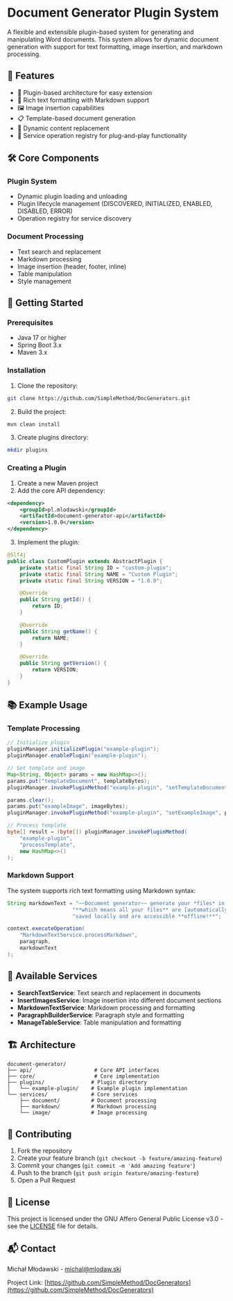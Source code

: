 # Document Generator Plugin System

A flexible and extensible plugin-based system for generating and manipulating Word documents. This system allows for dynamic document generation with support for text formatting, image insertion, and markdown processing.

## 🌟 Features

- 📝 Plugin-based architecture for easy extension
- 🎨 Rich text formatting with Markdown support
- 🖼️ Image insertion capabilities
- 📋 Template-based document generation
- 🔄 Dynamic content replacement
- 📱 Service operation registry for plug-and-play functionality

## 🛠️ Core Components

### Plugin System
- Dynamic plugin loading and unloading
- Plugin lifecycle management (DISCOVERED, INITIALIZED, ENABLED, DISABLED, ERROR)
- Operation registry for service discovery

### Document Processing
- Text search and replacement
- Markdown processing
- Image insertion (header, footer, inline)
- Table manipulation
- Style management

## 🚀 Getting Started

### Prerequisites
- Java 17 or higher
- Spring Boot 3.x
- Maven 3.x

### Installation

1. Clone the repository:
```bash
git clone https://github.com/SimpleMethod/DocGenerators.git
```

2. Build the project:
```bash
mvn clean install
```

3. Create plugins directory:
```bash
mkdir plugins
```

### Creating a Plugin

1. Create a new Maven project
2. Add the core API dependency:
```xml
<dependency>
    <groupId>pl.mlodawski</groupId>
    <artifactId>document-generator-api</artifactId>
    <version>1.0.0</version>
</dependency>
```

3. Implement the plugin:
```java
@Slf4j
public class CustomPlugin extends AbstractPlugin {
    private static final String ID = "custom-plugin";
    private static final String NAME = "Custom Plugin";
    private static final String VERSION = "1.0.0";

    @Override
    public String getId() {
        return ID;
    }

    @Override
    public String getName() {
        return NAME;
    }

    @Override
    public String getVersion() {
        return VERSION;
    }
}
```

## 📚 Example Usage

### Template Processing

```java
// Initialize plugin
pluginManager.initializePlugin("example-plugin");
pluginManager.enablePlugin("example-plugin");

// Set template and image
Map<String, Object> params = new HashMap<>();
params.put("templateDocument", templateBytes);
pluginManager.invokePluginMethod("example-plugin", "setTemplateDocument", params);

params.clear();
params.put("exampleImage", imageBytes);
pluginManager.invokePluginMethod("example-plugin", "setExampleImage", params);

// Process template
byte[] result = (byte[]) pluginManager.invokePluginMethod(
    "example-plugin", 
    "processTemplate", 
    new HashMap<>()
);
```

### Markdown Support

The system supports rich text formatting using Markdown syntax:
```java
String markdownText = "~~Document generator~~ generate your *files* in this system, " +
                     "**which means all your files** are [automatically](https://mlodaw.ski) " +
                     "saved locally and are accessible **offline!**";

context.executeOperation(
    "MarkdownTextService.processMarkdown",
    paragraph,
    markdownText
);
```

## 🔌 Available Services

- **SearchTextService**: Text search and replacement in documents
- **InsertImagesService**: Image insertion into different document sections
- **MarkdownTextService**: Markdown processing and formatting
- **ParagraphBuilderService**: Paragraph style and formatting
- **ManageTableService**: Table manipulation and formatting

## 🏗️ Architecture

```
document-generator/
├── api/                    # Core API interfaces
├── core/                   # Core implementation
├── plugins/               # Plugin directory
│   └── example-plugin/    # Example plugin implementation
└── services/              # Core services
    ├── document/          # Document processing
    ├── markdown/          # Markdown processing
    └── image/             # Image processing
```

## 🤝 Contributing

1. Fork the repository
2. Create your feature branch (`git checkout -b feature/amazing-feature`)
3. Commit your changes (`git commit -m 'Add amazing feature'`)
4. Push to the branch (`git push origin feature/amazing-feature`)
5. Open a Pull Request

## 📝 License

This project is licensed under the GNU Affero General Public License v3.0 - see the [LICENSE](https://github.com/SimpleMethod/DocGenerators/blob/main/LICENSE) file for details.

## 📬 Contact

Michał Młodawski - michal@mlodaw.ski

Project Link: [https://github.com/SimpleMethod/DocGenerators](https://github.com/SimpleMethod/DocGenerators)